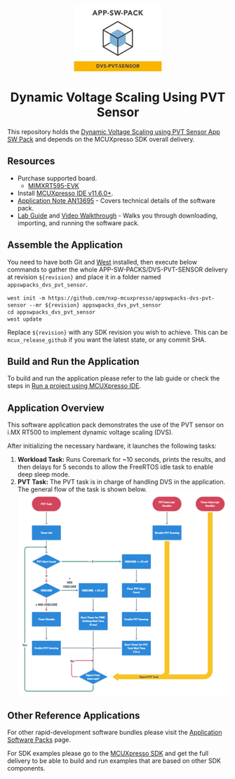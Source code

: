 <p align="center">
	<img width="200" height="150" src="dvs_pvt_sensor/images/icon.jpg">
</p>

<h1 align="center">Dynamic Voltage Scaling Using PVT Sensor</h1>

This repository holds the [Dynamic Voltage Scaling using PVT Sensor App SW Pack](https://www.nxp.com/dvs-pvt-sensor) and depends on the MCUXpresso SDK overall delivery.

## Resources
* Purchase supported board.
    * [MIMXRT595-EVK](https://www.nxp.com/design/development-boards/i-mx-evaluation-and-development-boards/i-mx-rt595-evaluation-kit:MIMXRT595-EVK)
* Install [MCUXpresso IDE v11.6.0+](https://www.nxp.com/design/software/development-software/mcuxpresso-software-and-tools-/mcuxpresso-integrated-development-environment-ide:MCUXpresso-IDE).
* [Application Note AN13695](https://www.nxp.com/doc/AN13695) - Covers technical details of the software pack.
* [Lab Guide](https://github.com/NXPmicro/appswpacks-dvs-pvt-sensor/blob/mcux_release_github/dvs_pvt_sensor/app/evkmimxrt595/doc/evkmimxrt595_dvs_pvt_sensor_lab_guide.pdf) and [Video Walkthrough](https://www.nxp.com/pages/:TIP-APP-SW-PACK-DYNAMIC-VOLTAGE) - Walks you through downloading, importing, and running the software pack.

## Assemble the Application
You need to have both Git and [West](https://docs.zephyrproject.org/latest/develop/west/index.html) installed, then execute below commands to gather the whole APP-SW-PACKS/DVS-PVT-SENSOR delivery at revision ```${revision}``` and place it in a folder named ```appswpacks_dvs_pvt_sensor```. 
```
west init -m https://github.com/nxp-mcuxpresso/appswpacks-dvs-pvt-sensor --mr ${revision} appswpacks_dvs_pvt_sensor
cd appswpacks_dvs_pvt_sensor
west update
```
Replace ```${revision}``` with any SDK revision you wish to achieve. This can be ```mcux_release_github``` if you want the latest state, or any commit SHA.

## Build and Run the Application
To build and run the application please refer to the lab guide or check the steps in [Run a project using MCUXpresso IDE](https://github.com/NXPmicro/mcux-sdk/blob/main/docs/run_a_project_using_mcux.md).

## Application Overview
This software application pack demonstrates the use of the PVT sensor on i.MX RT500 to implement dynamic voltage scaling (DVS).

After initializing the necessary hardware, it launches the following tasks:
1. **Workload Task:** Runs Coremark for ~10 seconds, prints the results, and then delays for 5 seconds to allow the FreeRTOS idle task to enable deep sleep mode.
2. **PVT Task:** The PVT task is in charge of handling DVS in the application. The general flow of the task is shown below. \
![flowchart](dvs_pvt_sensor/images/flowchart.png)
## Other Reference Applications
For other rapid-development software bundles please visit the [Application Software Packs](https://www.nxp.com/appswpack) page.

For SDK examples please go to the [MCUXpresso SDK](https://github.com/NXPmicro/mcux-sdk/) and get the full delivery to be able to build and run examples that are based on other SDK components.